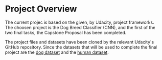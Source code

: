 # Project Overview

The current projec is based on the given, by Udacity, project frameworks. The choosen project is the 
Dog Breed Classifier (CNN), and the first of the two final tasks, the Capstone Proposal has been completed.

The project files and datasets have been cloned by the relevant Udacity's GitHub repository.
Since the datasets that will be used to complete the final project are the [dog dataset](https://s3-us-west-1.amazonaws.com/udacity-aind/dog-project/dogImages.zip) and the [human dataset](https://s3-us-west-1.amazonaws.com/udacity-aind/dog-project/lfw.zip).
